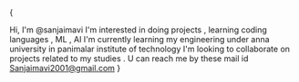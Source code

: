 

<!---
Sanjaymavi/Sanjaymavi is a ✨ special ✨ repository because its `README.md` (this file) appears on your GitHub profile.
You can click the Preview link to take a look at your changes.
--->{
Hi, I'm @sanjaimavi
I'm interested in doing projects , learning coding languages , ML , AI
I'm currently learning my engineering under anna university in panimalar institute of technology
I'm looking to collaborate on projects related to my studies .
U can reach me by these mail id Sanjaimavi2001@gmail.com
}

